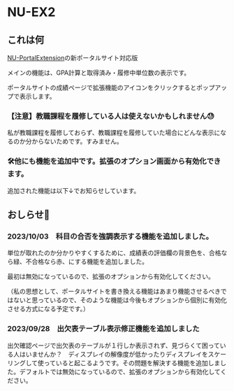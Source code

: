 # NU-EX2

## これは何

[NU-PortalExtension](https://github.com/Imonikai/NU-PortalExtension "NU-PortalExtensionのリポジトリ")の新ポータルサイト対応版

メインの機能は、GPA計算と取得済み・履修中単位数の表示です。

ポータルサイトの成績ページで拡張機能のアイコンをクリックするとポップアップで表示します。

### 【注意】教職課程を履修している人は使えないかもしれません😓

私が教職課程を履修しておらず、教職課程を履修していた場合にどんな表示になるのか分からないためです。すみません。

### 🛠他にも機能を追加中です。拡張のオプション画面から有効化できます。

追加された機能は以下↓でお知らせしています。

## おしらせ📰

### 2023/10/03　科目の合否を強調表示する機能を追加しました。

単位が取れたのか分かりやすくするために、成績表の評価欄の背景色を、合格なら緑、不合格なら赤、にする機能を追加しました。

最初は無効になっているので、拡張のオプションから有効化してください。

（私の思想として、ポータルサイトを書き換える機能はあまり機能させるべきではないと思っているので、そのような機能は今後もオプションから個別に有効化させる方式になる予定です。）

### 2023/09/28　出欠表テーブル表示修正機能を追加しました

出欠確認ページで出欠表のテーブルが１行しか表示されず、見づらくて困っている人はいませんか？　ディスプレイの解像度が低かったりディスプレイをスケーリングして使っていると起こるようです。その問題を解決する機能を追加しました。デフォルトでは無効になっているので、拡張のオプションから有効化してください。

